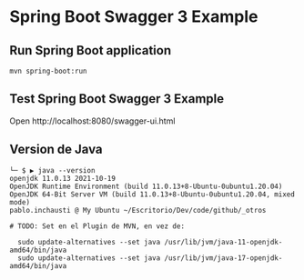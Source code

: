 # Spring Boot Swagger 3 Example 


## Run Spring Boot application
```
mvn spring-boot:run
```
## Test Spring Boot Swagger 3 Example

Open http://localhost:8080/swagger-ui.html 

## Version de Java 

    └─ $ ▶ java --version
    openjdk 11.0.13 2021-10-19
    OpenJDK Runtime Environment (build 11.0.13+8-Ubuntu-0ubuntu1.20.04)
    OpenJDK 64-Bit Server VM (build 11.0.13+8-Ubuntu-0ubuntu1.20.04, mixed mode)
    pablo.inchausti @ My Ubuntu ~/Escritorio/Dev/code/github/_otros

    # TODO: Set en el Plugin de MVN, en vez de:

      sudo update-alternatives --set java /usr/lib/jvm/java-11-openjdk-amd64/bin/java
      sudo update-alternatives --set java /usr/lib/jvm/java-17-openjdk-amd64/bin/java
